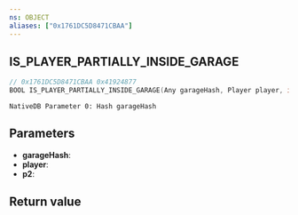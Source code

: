```yaml
---
ns: OBJECT
aliases: ["0x1761DC5D8471CBAA"]
---
```

## IS_PLAYER_PARTIALLY_INSIDE_GARAGE

```c
// 0x1761DC5D8471CBAA 0x41924877
BOOL IS_PLAYER_PARTIALLY_INSIDE_GARAGE(Any garageHash, Player player, int p2);
```

```
NativeDB Parameter 0: Hash garageHash
```

## Parameters
* **garageHash**: 
* **player**: 
* **p2**: 

## Return value
